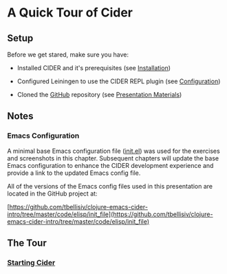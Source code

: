 # A Quick Tour of Cider

## Setup

Before we get stared, make sure you have:

* Installed CIDER and it's prerequisites (see [Installation](../../Installation/README.md))
    
*  Configured Leiningen to use the CIDER REPL plugin (see [Configuration](../../Configuration/README.md))

* Cloned the [GitHub](https://github.com/tbellisiv/clojure-emacs-cider-intro) repository (see [Presentation Materials](../../Presentation_Materials/README.md))

## Notes

### Emacs Configuration

A minimal base Emacs configuration file ([init.el](../../../code/elisp/init_file/00_base/init.el)) was used for the exercises and screenshots in this chapter. Subsequent chapters will update the base Emacs configuration to enhance the CIDER development experience and provide a link to the updated Emacs config file.

All of the versions of the Emacs config files used in this presentation are located in the GitHub project at:

[https://github.com/tbellisiv/clojure-emacs-cider-intro/tree/master/code/elisp/init_file](https://github.com/tbellisiv/clojure-emacs-cider-intro/tree/master/code/elisp/init_file)

## The Tour

### [Starting Cider](Tour_de_Cider/Cider_Mode/Starting.md)








